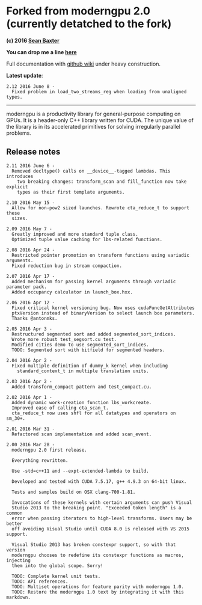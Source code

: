 
# Forked from moderngpu 2.0 (currently detatched to the fork) 
**(c) 2016 [Sean Baxter](http://twitter.com/moderngpu)** 

**You can drop me a line [here](mailto:moderngpu@gmail.com)**

Full documentation with [github wiki](https://github.com/moderngpu/moderngpu/wiki) under heavy construction.

**Latest update**:
```
2.12 2016 June 8 -
  Fixed problem in load_two_streams_reg when loading from unaligned types.
```
---
moderngpu is a productivity library for general-purpose computing on GPUs. It is a header-only C++ library written for CUDA. The unique value of the library is in its accelerated primitives for solving irregularly parallel problems. 

## Release notes
```
2.11 2016 June 6 -
  Removed decltype() calls on __device__-tagged lambdas. This introduces
    two breaking changes: transform_scan and fill_function now take explicit
    types as their first template arguments.

2.10 2016 May 15 -
  Allow for non-pow2 sized launches. Rewrote cta_reduce_t to support these
  sizes.

2.09 2016 May 7 -
  Greatly improved and more standard tuple class.
  Optimized tuple value caching for lbs-related functions. 

2.08 2016 Apr 24 -
  Restricted pointer promotion on transform functions using variadic arguments.
  Fixed reduction bug in stream compaction.

2.07 2016 Apr 17 -
  Added mechanism for passing kernel arguments through variadic parameter pack.
  Added occupancy calculator in launch_box.hxx.
  
2.06 2016 Apr 12 - 
  Fixed critical kernel versioning bug. Now uses cudaFuncGetAttributes
  ptxVersion instead of binaryVersion to select launch box parameters.
  Thanks @antonmks.
  
2.05 2016 Apr 3 -
  Restructured segmented sort and added segmented_sort_indices.
  Wrote more robust test_segsort.cu test.
  Modified cities demo to use segmented_sort_indices.
  TODO: Segmented sort with bitfield for segmented headers.

2.04 2016 Apr 2 -
  Fixed multiple definition of dummy_k kernel when including 
    standard_context_t in multiple translation units.

2.03 2016 Apr 2 -
  Added transform_compact pattern and test_compact.cu.

2.02 2016 Apr 1 -
  Added dynamic work-creation function lbs_workcreate.
  Improved ease of calling cta_scan_t.
  cta_reduce_t now uses shfl for all datatypes and operators on sm_30+.

2.01 2016 Mar 31 -
  Refactored scan implementation and added scan_event.

2.00 2016 Mar 28 - 
  moderngpu 2.0 first release.

  Everything rewritten.
  
  Use -std=c++11 and --expt-extended-lambda to build.
  
  Developed and tested with CUDA 7.5.17, g++ 4.9.3 on 64-bit linux.

  Tests and samples build on OSX clang-700-1.81.
  
  Invocations of these kernels with certain arguments can push Visual 
  Studio 2013 to the breaking point. "Exceeded token length" is a common
  error when passing iterators to high-level transforms. Users may be better
  off avoiding Visual Studio until CUDA 8.0 is released with VS 2015 support.

  Visual Studio 2013 has broken constexpr support, so with that version
  moderngpu chooses to redefine its constexpr functions as macros, injecting
  them into the global scope. Sorry!

  TODO: Complete kernel unit tests. 
  TODO: API references.
  TODO: Multiset operations for feature parity with moderngpu 1.0.
  TODO: Restore the moderngpu 1.0 text by integrating it with this markdown.
```
